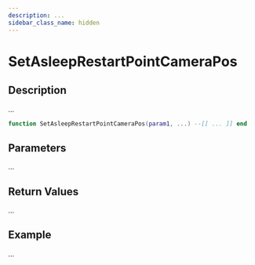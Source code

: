 ```yaml
---
description: ...
sidebar_class_name: hidden
---
```


# SetAsleepRestartPointCameraPos

## Description

...

```lua
function SetAsleepRestartPointCameraPos(param1, ...) --[[ ... ]] end
```

## Parameters

...

## Return Values

...

## Example

...

